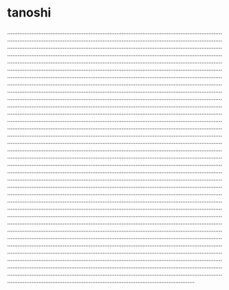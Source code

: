 # tanoshi

....................................................................................................................................................................................................................................................................................................................................................................................................................................................................................................................................................................................................................................................................................................................................................................................................................................................................................................................................................................................................................................................................................................................................................................................................................................................................................................................................................................................................................................................................................................................................................................................................................................................................................................................................................................................................................................................................................................................................................................................................................................................................................................................................................................................................................................................................................................................................................................................................................................................................................................................................................................................................................................................................................................................................................................................................................................................................................................................................................................................................................................................................................................................................................................................................................................................................................................................................................................................................................................................................................................................................................................................................................................................................................................................................................................................................................................................................................................................................................................................................................................................................................................................................................................................................................................................................................................................................................................................................................................................................................................